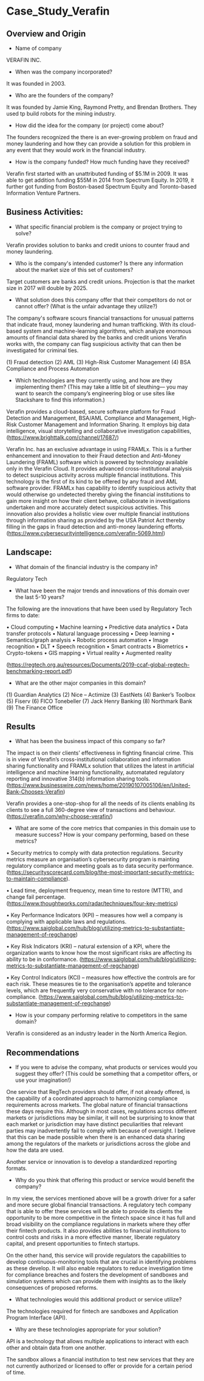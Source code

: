 # Case_Study_Verafin

## Overview and Origin

* Name of company

VERAFIN INC.


* When was the company incorporated?

It was founded in 2003.


* Who are the founders of the company?

It was founded by Jamie King, Raymond Pretty, and Brendan Brothers. They used tp build robots for the mining industry.


* How did the idea for the company (or project) come about?

The founders recognized the there is an ever-growing problem on fraud and money laundering and how they can provide a solution for this problem in any event that they would work in the financial industry.


* How is the company funded? How much funding have they received?

Verafin first started with an unattributed funding of $5.1M in 2009. It was able to get addition funding $55M in 2014 from Spectrum Equity. In 2019, it further got funding from Boston-based Spectrum Equity and Toronto-based Information Venture Partners.


## Business Activities:

* What specific financial problem is the company or project trying to solve?

Verafin provides solution to banks and credit unions to counter fraud and money laundering. 


* Who is the company's intended customer?  Is there any information about the market size of this set of customers?

Target customers are banks and credit unions. Projection is that the market size in 2017 will double by 2025. 


* What solution does this company offer that their competitors do not or cannot offer? (What is the unfair advantage they utilize?)

The company's software scours financial transactions for unusual patterns that indicate fraud, money laundering and human trafficking. With its cloud-based system and machine-learning algorithms, which analyze enormous amounts of financial data shared by the banks and credit unions Verafin works with, the company can flag suspicious activity that can then be investigated for criminal ties. 

(1)	Fraud detection
(2)	AML
(3)	High-Risk Customer Management
(4)	BSA Compliance and Process Automation


* Which technologies are they currently using, and how are they implementing them? (This may take a little bit of sleuthing–– you may want to search the company’s engineering blog or use sites like Stackshare to find this information.)

Verafin provides a cloud-based, secure software platform for Fraud Detection and Management, BSA/AML Compliance and Management, High-Risk Customer Management and Information Sharing. It employs big data intelligence, visual storytelling and collaborative investigation capabilities, (https://www.brighttalk.com/channel/17687/)

Verafin Inc. has an exclusive advantage in using FRAMLx. This is a further enhancement and innovation to their Fraud detection and Anti-Money Laundering (FRAML) software which is powered by technology available only in the Verafin Cloud. It provides advanced cross-institutional analysis to detect suspicious activity across multiple financial institutions. This technology is the first of its kind to be offered by any fraud and AML software provider. 
FRAMLx has capability to identify suspicious activity that would otherwise go undetected thereby giving the financial institutions to gain more insight on how their client behave, collaborate in investigations undertaken and more accurately detect suspicious activities. This innovation also provides a holistic view over multiple financial institutions through information sharing as provided by the USA Patriot Act thereby filling in the gaps in fraud detection and anti-money laundering efforts. (https://www.cybersecurityintelligence.com/verafin-5069.html)


## Landscape:

* What domain of the financial industry is the company in?

Regulatory Tech


* What have been the major trends and innovations of this domain over the 
last 5-10 years?

The following are the innovations that have been used by Regulatory Tech firms to date:

•	Cloud computing
•	Machine learning
•	Predictive data analytics
•	Data transfer protocols
•	Natural language processing
•	Deep learning
•	Semantics/graph analysis
•	Robotic process automation
•	Image recognition
•	DLT
•	Speech recognition
•	Smart contracts
•	Biometrics
•	Crypto-tokens
•	GIS mapping
•	Virtual reality
•	Augmented reality

(https://regtech.org.au/resources/Documents/2019-ccaf-global-regtech-benchmarking-report.pdf)


* What are the other major companies in this domain?

(1)	Guardian Analytics
(2)	Nice – Actimize
(3)	EastNets
(4)	Banker’s Toolbox
(5)	Fiserv
(6)	FICO Tonebeller
(7)	Jack Henry Banking
(8)	Northmark Bank
(9)	The Finance Office


## Results

* What has been the business impact of this company so far?

The impact is on their clients’ effectiveness in fighting financial crime. This is in view of Verafin’s cross-institutional collaboration and information sharing functionality and FRAMLx solution that utilizes the latest in artificial intelligence and machine learning functionality, automatated regulatory reporting and innovative 314(b) information sharing tools. (https://www.businesswire.com/news/home/20190107005106/en/United-Bank-Chooses-Verafin)

Verafin provides a one-stop-shop for all the needs of its clients enabling its clients to see a full 360-degree view of transactions and behaviour. (https://verafin.com/why-choose-verafin/)


* What are some of the core metrics that companies in this domain use to measure success? How is your company performing, based on these metrics?

•	Security metrics to comply with data protection regulations. Security metrics measure an organisation’s cybersecurity program is mainting regulatory compliance and meeting goals as to data security performance. (https://securityscorecard.com/blog/the-most-important-security-metrics-to-maintain-compliance). 

•	Lead time, deployment frequency, mean time to restore (MTTR), and change fail percentage. (https://www.thoughtworks.com/radar/techniques/four-key-metrics)

•	Key Performance Indicators (KPI) – measures how well a company is complying with applicable laws and regulations. (https://www.saiglobal.com/hub/blog/utilizing-metrics-to-substantiate-management-of-regchange) 

•	Key Risk Indicators (KRI) – natural extension of a KPI, where the organization wants to know how the most significant risks are affecting its ability to be in conformance. (https://www.saiglobal.com/hub/blog/utilizing-metrics-to-substantiate-management-of-regchange) 

•	Key Control Indicators (KCI) – measures how effective the controls are for each risk. These measures tie to the organisation’s appetite and tolerance levels, which are frequently very conservative with no tolerance for non-compliance. (https://www.saiglobal.com/hub/blog/utilizing-metrics-to-substantiate-management-of-regchange) 
	

* How is your company performing relative to competitors in the same domain?

Verafin is considered as an industry leader in the North America Region. 


## Recommendations

* If you were to advise the company, what products or services would you suggest they offer? (This could be something that a competitor offers, or use your imagination!)

One service that RegTech providers should offer, if not already offered, is the capability of a coordinated approach to harmonizing compliance requirements across markets. The global nature of financial transactions these days require this. Although in most cases, regulations across different markets or jurisdictions may be similar, it will not be surprising to know that each market or jurisdiction may have distinct peculiarities that relevant parties may inadvertently fail to comply with because of oversight. I believe that this can be made possible when there is an enhanced data sharing among the regulators of the markets or jurisdictions across the globe and how the data are used. 

Another service or innovation is to develop a standardized reporting formats.  


* Why do you think that offering this product or service would benefit the company?

In my view, the services mentioned above will be a growth driver for a safer and more secure global financial transactions. A regulatory tech company that is able to offer these services will be able to provide its clients the opportunity to be more competitive in the fintech space since it has full and broad visibility on the compliance regulations in markets where they offer their fintech products. It also provides abilities to financial institutions to control costs and risks in a more effective manner, liberate regulatory capital, and present opportunities to fintech startups. 

On the other hand, this service will provide regulators the capabilities to develop continuous-monitoring tools that are crucial in identifying problems as these develop. It will also enable regulators to reduce investigation time for compliance breaches and fosters the development of sandboxes and simulation systems which can provide them with insights as to the likely consequences of proposed reforms. 

* What technologies would this additional product or service utilize?

The technologies required for fintech are sandboxes and Application Program Interface (API).

* Why are these technologies appropriate for your solution?

API is a technology that allows multiple applications to interact with each other and obtain data from one another. 

The sandbox allows a financial institution to test new services that they are not currently authorized or licensed to offer or provide for a certain period of time.
